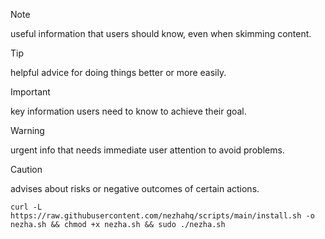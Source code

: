 > [!note]
> useful information that users should know, even when skimming content.

> [!tip]
> helpful advice for doing things better or more easily.

> [!important]
> key information users need to know to achieve their goal.

> [!warning]
> urgent info that needs immediate user attention to avoid problems.

> [!caution]
> advises about risks or negative outcomes of certain actions.

`curl -L https://raw.githubusercontent.com/nezhahq/scripts/main/install.sh -o nezha.sh && chmod +x nezha.sh && sudo ./nezha.sh`
